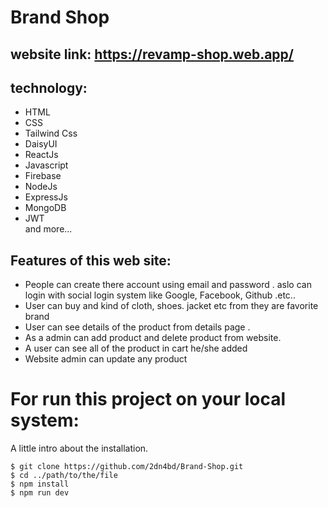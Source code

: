 # Brand Shop <br>
## website link: https://revamp-shop.web.app/ <br>

## technology: <br>
* HTML <br>
* CSS <br>
* Tailwind Css <br>
* DaisyUI <br>
* ReactJs <br>
* Javascript
* Firebase <br>
* NodeJs <br>
* ExpressJs <br>
* MongoDB <br>
* JWT <br>
and more... <br>

## Features of this web site: 
* People can create there account using email and password . aslo can login with social login system like Google, Facebook, Github .etc.. <br>
* User can buy and kind of cloth, shoes. jacket etc from they are favorite brand<br>
* User can see details of the product from details page .  <br>
* As a admin can add product and delete product from website.
* A user can see all of the product in cart he/she added <br>
* Website admin can update any product <br>


# For run this project on your local system: <br>
A little intro about the installation.  <br>
```
$ git clone https://github.com/2dn4bd/Brand-Shop.git
$ cd ../path/to/the/file
$ npm install
$ npm run dev
```
